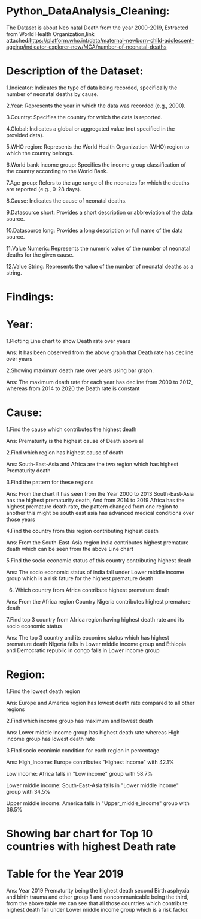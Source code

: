 # Python_DataAnalysis_Cleaning:

The Dataset is about Neo natal Death from the year 2000-2019, Extracted from World Health Organization,link attached:https://platform.who.int/data/maternal-newborn-child-adolescent-ageing/indicator-explorer-new/MCA/number-of-neonatal-deaths

# Description of the Dataset:

1.Indicator: Indicates the type of data being recorded, specifically the number of neonatal deaths by cause.

2.Year: Represents the year in which the data was recorded (e.g., 2000).

3.Country: Specifies the country for which the data is reported.

4.Global: Indicates a global or aggregated value (not specified in the provided data).

5.WHO region: Represents the World Health Organization (WHO) region to which the country belongs.

6.World bank income group: Specifies the income group classification of the country according to the World Bank.

7.Age group: Refers to the age range of the neonates for which the deaths are reported (e.g., 0-28 days).

8.Cause: Indicates the cause of neonatal deaths.

9.Datasource short: Provides a short description or abbreviation of the data source.

10.Datasource long: Provides a long description or full name of the data source.

11.Value Numeric: Represents the numeric value of the number of neonatal deaths for the given cause.

12.Value String: Represents the value of the number of neonatal deaths as a string.

# Findings:

# Year:

1.Plotting Line chart to show Death rate over years

Ans: It has been observed from the above graph that Death rate has decline over years

2.Showing maximum death rate over years using bar graph.

Ans: The maximum death rate for each year has decline from 2000 to 2012, whereas from 2014 to 2020 the Death rate is constant

# Cause:

1.Find the cause which contributes the highest death

Ans: Prematurity is the highest cause of Death above all

2.Find which region has highest cause of death

Ans: South-East-Asia and Africa are the two region which has highest Prematurity death

3.Find the pattern for these regions

Ans: From the chart it has seen from the Year 2000 to 2013 South-East-Asia has the highest prematurity death, And from 2014 to 2019 Africa has the highest premature death rate, the pattern changed from one region to another this might be south east asia has advanced medical conditions over those years

4.Find the country from this region contributing highest death

Ans: From the South-East-Asia region India contributes highest premature death which can be seen from the above Line chart

5.Find the socio economic status of this country contributing highest death

Ans: The socio economic status of india fall under Lower middle income group which is a risk fature for the highest premature death

6. Which country from Africa contribute highest premature death

Ans: From the Africa region Country Nigeria contributes highest premature death

7.Find top 3 country from Africa region having highest death rate and its socio economic status

Ans: The top 3 country and its eoconimc status which has highest premature death Nigeria falls in Lower middle income group and Ethiopia and Democratic republic in congo falls in Lower income group

# Region:

1.Find the lowest death region

Ans: Europe and America region has lowest death rate compared to all other regions

2.Find which income group has maximum and lowest death

Ans: Lower middle income group has highest death rate whereas High income group has lowest death rate

3.Find socio econimic condition for each region in percentage

Ans: High_Income: Europe contributes "Highest income" with 42.1%

Low income: Africa falls in "Low income" group with 58.7%
     
Lower middle income: South-East-Asia falls in "Lower middle income" group with 34.5%
     
Upper middle income: America falls in "Upper_middle_income" group with 36.5%

# Showing bar chart for Top 10 countries with highest Death rate
# Table for the Year 2019

Ans: Year 2019 Prematurity being the highest death second Birth asphyxia and birth trauma and other group 1 and noncommunicable being the third, from the above table we can see that all those countries which contribute highest death fall under Lower middle income group which is a risk factor.
